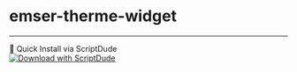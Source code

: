 # emser-therme-widget

_____
📲 Quick Install via ScriptDude <br>
[![Download with ScriptDude](https://scriptdu.de/download.svg)](https://scriptdu.de?name=Emser%20Therme%20Skript&source=https%3A%2F%2Fgithub.com%2FTimR153%2Femser-therme-widget%2Fblob%2Fmain%2Femser-therme-widget.js&docs=https%3A%2F%2Fgithub.com%2FTimR153%2Femser-therme-widget%2Fedit%2Fmain%2FREADME.md)
